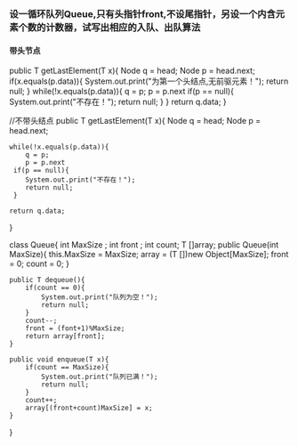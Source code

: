 ### 设一循环队列Queue,只有头指针front,不设尾指针，另设一个内含元素个数的计数器，试写出相应的入队、出队算法
#### 带头节点

public T getLastElement(T x){
    Node<T> q = head;
	Node<T> p = head.next;
	if(x.equals(p.data)){
		System.out.print("为第一个头结点,无前驱元素！");
		return null;
	}
	while(!x.equals(p.data)){
		q = p;
		p = p.next
	 if(p == null){
		System.out.print("不存在！");
		return null;
	 }
	}
	return q.data;
}

//不带头结点
public T getLastElement(T x){
	Node<T> q = head;
	Node<T> p = head.next;
	
    while(!x.equals(p.data)){
		q = p;
		p = p.next
	 if(p == null){
		System.out.print("不存在！");
		return null;
	 }
	
	return q.data;
}
	
class Queue<T>{
	int MaxSize ;
	int front ;
	int count;
	T []array;
	public Queue(int MaxSize){
		this.MaxSize = MaxSize;
		array = (T [])new Object[MaxSize];
		front  = 0;
		count = 0;
	}
	
	public T dequeue(){
		if(count == 0){
			System.out.print("队列为空！");
			return null;
		}
		count--;
		front = (font+1)%MaxSize;
		return array[front];
	}
	
	public void enqueue(T x){
		if(count == MaxSize){
			System.out.print("队列已满！");
			return null;
		}
		count++;
		array[(front+count)MaxSize] = x;
	}

}












